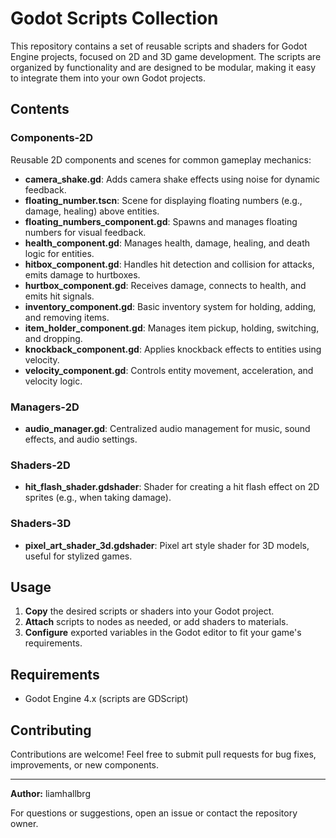 
# Godot Scripts Collection

This repository contains a set of reusable scripts and shaders for Godot Engine projects, focused on 2D and 3D game development. The scripts are organized by functionality and are designed to be modular, making it easy to integrate them into your own Godot projects.

## Contents


### Components-2D
Reusable 2D components and scenes for common gameplay mechanics:
- **camera_shake.gd**: Adds camera shake effects using noise for dynamic feedback.
- **floating_number.tscn**: Scene for displaying floating numbers (e.g., damage, healing) above entities.
- **floating_numbers_component.gd**: Spawns and manages floating numbers for visual feedback.
- **health_component.gd**: Manages health, damage, healing, and death logic for entities.
- **hitbox_component.gd**: Handles hit detection and collision for attacks, emits damage to hurtboxes.
- **hurtbox_component.gd**: Receives damage, connects to health, and emits hit signals.
- **inventory_component.gd**: Basic inventory system for holding, adding, and removing items.
- **item_holder_component.gd**: Manages item pickup, holding, switching, and dropping.
- **knockback_component.gd**: Applies knockback effects to entities using velocity.
- **velocity_component.gd**: Controls entity movement, acceleration, and velocity logic.


### Managers-2D
- **audio_manager.gd**: Centralized audio management for music, sound effects, and audio settings.


### Shaders-2D
- **hit_flash_shader.gdshader**: Shader for creating a hit flash effect on 2D sprites (e.g., when taking damage).


### Shaders-3D
- **pixel_art_shader_3d.gdshader**: Pixel art style shader for 3D models, useful for stylized games.

## Usage
1. **Copy** the desired scripts or shaders into your Godot project.
2. **Attach** scripts to nodes as needed, or add shaders to materials.
3. **Configure** exported variables in the Godot editor to fit your game's requirements.

## Requirements
- Godot Engine 4.x (scripts are GDScript)

## Contributing
Contributions are welcome! Feel free to submit pull requests for bug fixes, improvements, or new components.

---

**Author:** liamhallbrg

For questions or suggestions, open an issue or contact the repository owner.
